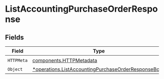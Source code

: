 # ListAccountingPurchaseOrderResponse


## Fields

| Field                                                                                                                     | Type                                                                                                                      | Required                                                                                                                  | Description                                                                                                               |
| ------------------------------------------------------------------------------------------------------------------------- | ------------------------------------------------------------------------------------------------------------------------- | ------------------------------------------------------------------------------------------------------------------------- | ------------------------------------------------------------------------------------------------------------------------- |
| `HTTPMeta`                                                                                                                | [components.HTTPMetadata](../../models/components/httpmetadata.md)                                                        | :heavy_check_mark:                                                                                                        | N/A                                                                                                                       |
| `Object`                                                                                                                  | [*operations.ListAccountingPurchaseOrderResponseBody](../../models/operations/listaccountingpurchaseorderresponsebody.md) | :heavy_minus_sign:                                                                                                        | N/A                                                                                                                       |